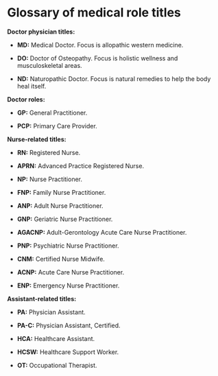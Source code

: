 # Glossary of medical role titles

**Doctor physician titles:**

* **MD:** Medical Doctor. Focus is allopathic western medicine.

* **DO:** Doctor of Osteopathy. Focus is holistic wellness and musculoskeletal areas.

* **ND:** Naturopathic Doctor. Focus is natural remedies to help the body heal itself.

**Doctor roles:**

* **GP:** General Practitioner.

* **PCP:** Primary Care Provider.

**Nurse-related titles:**

* **RN:** Registered Nurse.

* **APRN:** Advanced Practice Registered Nurse.

* **NP:** Nurse Practitioner.

* **FNP:** Family Nurse Practitioner.

* **ANP:** Adult Nurse Practitioner.

* **GNP:** Geriatric Nurse Practitioner.

* **AGACNP:** Adult-Gerontology Acute Care Nurse Practitioner.

* **PNP:** Psychiatric Nurse Practitioner.

* **CNM:** Certified Nurse Midwife.

* **ACNP:** Acute Care Nurse Practitioner.

* **ENP:** Emergency Nurse Practitioner.

**Assistant-related titles:**

* **PA:** Physician Assistant.

* **PA-C:** Physician Assistant, Certified.

* **HCA:** Healthcare Assistant.

* **HCSW:**	Healthcare Support Worker.

* **OT:** Occupational Therapist.
